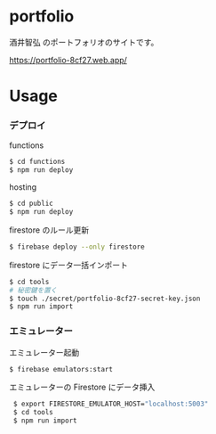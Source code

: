 # portfolio

酒井智弘 のポートフォリオのサイトです。

https://portfolio-8cf27.web.app/

# Usage

### デプロイ

functions

```bash
$ cd functions
$ npm run deploy
```

hosting

```bash
$ cd public
$ npm run deploy
```

firestore のルール更新

```bash
$ firebase deploy --only firestore
```

firestore にデータ一括インポート

```bash
$ cd tools
# 秘密鍵を置く
$ touch ./secret/portfolio-8cf27-secret-key.json
$ npm run import
```

### エミュレーター

エミュレーター起動

```bash
$ firebase emulators:start
```

エミュレーターの Firestore にデータ挿入

```bash
 $ export FIRESTORE_EMULATOR_HOST="localhost:5003"
 $ cd tools
 $ npm run import
```
